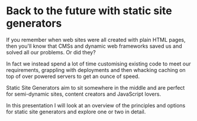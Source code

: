 # Back to the future with static site generators
If you remember when web sites were all created with plain HTML pages, then you'll know that CMSs and dynamic web frameworks saved us and solved all our problems. Or did they?

In fact we instead spend a lot of time customising existing code to meet our requirements, grappling with deployments and then whacking caching on top of over powered servers to get an ounce of speed.

Static Site Generators aim to sit somewhere in the middle and are perfect for semi-dynamic sites, content creators and JavaScript lovers.

In this presentation I will look at an overview of the principles and options for static site generators and explore one or two in detail.
